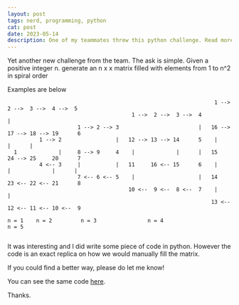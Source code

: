 ```yaml
---
layout: post
tags: nerd, programming, python
cat: post
date: 2023-05-14
description: One of my teammates threw this python challenge. Read more
---
```


Yet another new challenge from the team. The ask is simple.
Given a positive integer n. generate an n x x matrix filled with elements from 1 to n^2 in spiral order

Examples are below
  
```
                                                                 1 -->  2 -->  3 -->  4 -->  5
                                       1 -->  2 -->  3 -->  4                                |
                      1 --> 2 --> 3                         |   16 --> 17 --> 18 --> 19      6
          1 --> 2                 |   12 --> 13 --> 14      5    |                    |      |
  1             |     8 --> 9     4    |             |      |   15     24 --> 25     20      7
          4 <-- 3     |           |   11     16 <-- 15      6    |      |             |      |
                      7 <-- 6 <-- 5    |                    |   14     23 <-- 22 <-- 21      8
                                      10 <--  9 <--  8 <--  7    |                           |
                                                                13 <-- 12 <-- 11 <-- 10 <--  9
          
n = 1    n = 2         n = 3                n = 4                       n = 5    
      
```

It was interesting and I did write some piece of code in python. However the code is an exact replica on how we would manually fill the matrix.

If you could find a better way, please do let me know!

You can see the same code [here](https://github.com/kirankumargosu/python/blob/main/spiral.py).

Thanks.

